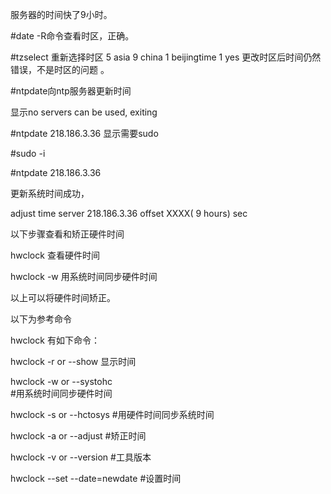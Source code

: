 服务器的时间快了9小时。

#date -R命令查看时区，正确。

#tzselect 重新选择时区
5 asia 9 china 1 beijingtime 1 yes
更改时区后时间仍然错误，不是时区的问题 。

#ntpdate向ntp服务器更新时间

显示no servers can be used, exiting

#ntpdate 218.186.3.36 显示需要sudo

#sudo -i

#ntpdate 218.186.3.36

更新系统时间成功，

adjust time server 218.186.3.36 offset XXXX( 9 hours) sec

以下步骤查看和矫正硬件时间

hwclock 查看硬件时间

hwclock -w 用系统时间同步硬件时间

以上可以将硬件时间矫正。


以下为参考命令

hwclock 有如下命令：

hwclock -r or  --show  显示时间    

hwclock -w or --systohc  
#用系统时间同步硬件时间    

hwclock -s or  --hctosys   #用硬件时间同步系统时间    

hwclock -a or --adjust  #矫正时间  

hwclock -v or --version   #工具版本    

hwclock --set --date=newdate  #设置时间  

